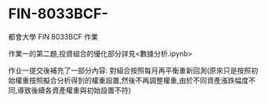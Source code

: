 # FIN-8033BCF-
都會大學 FIN 8033BCF 作業

作業一的第二題,投資組合的優化部分詳見<數據分析.ipynb>

作业一提交後補充了一部分內容: 對組合按照每月再平衡重新回測(原來只是按照初始權重按照擬合分析得到的權重設置,然後不再調整權重,由於不同資產漲跌幅度不同,導致後續各資產權重與初始設置不符)
